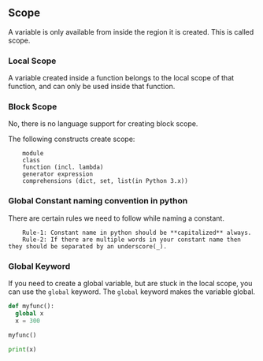 ## Scope
A variable is only available from inside the region it is created. This is called scope.

### Local Scope
A variable created inside a function belongs to the local scope of that function, and can only be used inside that function.

### Block Scope
No, there is no language support for creating block scope.

The following constructs create scope:

```    
    module
    class
    function (incl. lambda)
    generator expression
    comprehensions (dict, set, list(in Python 3.x))
```

### Global Constant naming convention in python

There are certain rules we need to follow while naming a constant.
```
    Rule-1: Constant name in python should be **capitalized** always.
    Rule-2: If there are multiple words in your constant name then they should be separated by an underscore(_).
```

### Global Keyword
If you need to create a global variable, but are stuck in the local scope, you can use the `global` keyword.
The `global` keyword makes the variable global.

```python
def myfunc():
  global x
  x = 300

myfunc()

print(x) 
```